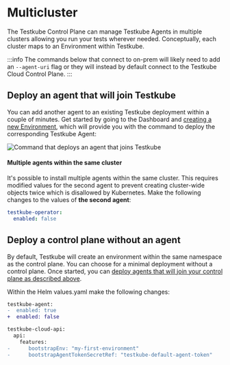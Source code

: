 # Multicluster

The Testkube Control Plane can manage Testkube Agents in multiple clusters allowing you run your tests wherever needed. 
Conceptually, each cluster maps to an Environment within Testkube.

:::info
The commands below that connect to on-prem will likely need to add
an `--agent-uri` flag or they will instead by default connect to the Testkube Cloud Control Plane.
:::

## Deploy an agent that will join Testkube

You can add another agent to an existing Testkube deployment within a couple of minutes. 
Get started by going to the Dashboard and [creating a new Environment](/testkube-pro/articles/environment-management#creating-a-new-environment), which
will provide you with the command to deploy the corresponding Testkube Agent:

![Command that deploys an agent that joins Testkube](./images/agent-that-joins-testkube.png)

#### Multiple agents within the same cluster

It's possible to install multiple agents within the same cluster. This requires modified values for the second agent to 
prevent creating cluster-wide objects twice which is disallowed by Kubernetes. Make the following changes to the values of **the second agent**:

```yaml {2}
testkube-operator:
  enabled: false
```

## Deploy a control plane without an agent

By default, Testkube will create an environment within the same namespace as the control plane.
You can choose for a minimal deployment without a control plane.
Once started, you can [deploy agents that will join your control plane as described above][deploy-agent].

Within the Helm values.yaml make the following changes:

```diff
testkube-agent:
-  enabled: true
+  enabled: false

testkube-cloud-api:
  api:
    features:
-      bootstrapEnv: "my-first-environment"
-      bootstrapAgentTokenSecretRef: "testkube-default-agent-token"
```

[deploy-agent]: /articles/install/multi-cluster#deploy-an-agent-that-will-join-testkube
[contact]: https://testkube.io/contact
[cli-context]: /testkube-pro/articles/managing-cli-context

